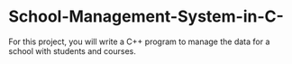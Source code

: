 # School-Management-System-in-C-
For this project, you will write a C++ program to manage the data for a school with students and courses. 
